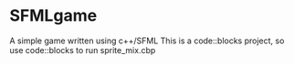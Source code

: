 # SFMLgame
A simple game written using c++/SFML
This is a code::blocks project, so use code::blocks to run sprite_mix.cbp
